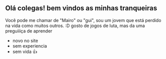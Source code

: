 ## Olá colegas! bem vindos as minhas tranqueiras
Você pode me chamar de "Mairo" ou "gui", sou um jovem que está perdido na vida como muitos outros. :D   gosto de jogos de luta, mas da uma preguiiiça de aprender
- novo no site
- sem experiencia
- sem vida 👍

<!--
**MairoGui/MairoGui** is a ✨ _special_ ✨ repository because its `README.md` (this file) appears on your GitHub profile.

Here are some ideas to get you started:

- 🔭 I’m currently working on ... myself
- 🌱 I’m currently learning ... japanese
- 👯 I’m looking to collaborate on ...
- 🤔 I’m looking for help with ...
- 💬 Ask me about ...
- 📫 How to reach me: ...
- 😄 Pronouns: ... he/him
- ⚡ Fun fact: ... i COPIED a code and my game project was STILL BUGGING AAAAAAAAA!!!! 
-->
